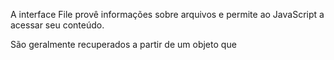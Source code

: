 A interface File provê informações sobre arquivos e permite ao JavaScript  a acessar seu conteúdo.

São geralmente recuperados a partir de um objeto [](https://developer.mozilla.org/pt-BR/docs/Web/API/FileList) que 


